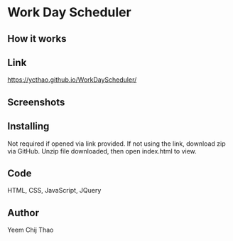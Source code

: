 # Work Day Scheduler #


## How it works ##



## Link ##

https://ycthao.github.io/WorkDayScheduler/

## Screenshots ##



## Installing ##

Not required if opened via link provided. 
If not using the link, download zip via GitHub. Unzip file downloaded, then open index.html to view.

## Code ##

HTML, CSS, JavaScript, JQuery

## Author ##

Yeem Chij Thao
